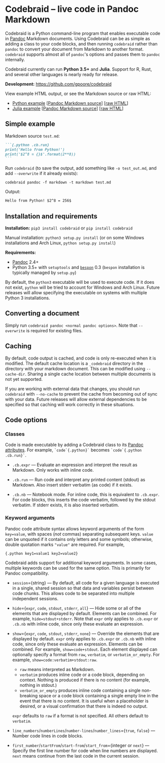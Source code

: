 # Codebraid – live code in Pandoc Markdown

Codebraid is a Python command-line program that enables executable code in
[Pandoc](http://pandoc.org/) Markdown documents.  Using Codebraid can be as
simple as adding a class to your code blocks, and then running `codebraid`
rather than `pandoc` to convert your document from Markdown to another format.
`codebraid` supports almost all of `pandoc`'s options and passes them to
`pandoc` internally.

Codebraid currently can run **Python 3.5+** and **Julia**.  Support for R,
Rust, and several other languages is nearly ready for release.

**Development:**  https://github.com/gpoore/codebraid

View example HTML output, or see the Markdown source or raw HTML:

  * [Python example](http://htmlpreview.github.com/?https://github.com/gpoore/codebraid/blob/master/examples/python.html)
    [[Pandoc Markdown source](https://github.com/gpoore/codebraid/blob/master/examples/python.cbmd)]
    [[raw HTML](https://github.com/gpoore/codebraid/blob/master/examples/python.html)]
  * [Julia example](http://htmlpreview.github.com/?https://github.com/gpoore/codebraid/blob/master/examples/julia.html)
    [[Pandoc Markdown source](https://github.com/gpoore/codebraid/blob/master/examples/julia.cbmd)]
    [[raw HTML](https://github.com/gpoore/codebraid/blob/master/examples/julia.html)]


## Simple example

Markdown source `test.md`:

``````markdown
```{.python .cb.run}
print('Hello from Python!')
print('$2^8 = {}$'.format(2**8))
```
``````

Run `codebraid` (to save the output, add something like `-o test_out.md`, and
add `--overwrite` if it already exists):

```shell
codebraid pandoc -f markdown -t markdown test.md
```

Output:

```markdown
Hello from Python! $2^8 = 256$
```

## Installation and requirements

**Installation:**  `pip3 install codebraid` or `pip install codebraid`

Manual installation:  `python3 setup.py install` (or on some Windows
installations and Arch Linux, `python setup.py install`)

**Requirements:**

  * [Pandoc](http://pandoc.org/) 2.4+
  * Python 3.5+ with `setuptools` and [`bespon`](https://bespon.org) 0.3
    (`bespon` installation is typically managed by `setup.py`)

By default, the `python3` executable will be used to execute code.  If it does
not exist, `python` will be tried to account for Windows and Arch Linux.
Future releases will allow specifying the executable on systems with multiple
Python 3 installations.


## Converting a document

Simply run `codebraid pandoc <normal pandoc options>`.  Note that
`--overwrite` is required for existing files.


## Caching

By default, code output is cached, and code is only re-executed when it is
modified.  The default cache location is a `_codebraid` directory in the
directory with your markdown document.  This can be modified using
`--cache-dir`.  Sharing a single cache location between multiple documents is
not yet supported.

If you are working with external data that changes, you should run `codebraid`
with `--no-cache` to prevent the cache from becoming out of sync with your
data.  Future releases will allow external dependencies to be specified so
that caching will work correctly in these situations.


## Code options

### Classes

Code is made executable by adding a Codebraid class to its
[Pandoc attributes](http://pandoc.org/MANUAL.html#fenced-code-blocks).
For example, `` `code`{.python}` `` becomes
`` `code`{.python .cb.run}` ``.

* `.cb.expr` — Evaluate an expression and interpret the result as Markdown.
  Only works with inline code.

* `.cb.run` — Run code and interpret any printed content (stdout) as Markdown.
  Also insert stderr verbatim (as code) if it exists.

* `.cb.nb` — Notebook mode.  For inline code, this is equivalent to
  `.cb.expr`.  For code blocks, this inserts the code verbatim, followed by
  the stdout verbatim.  If stderr exists, it is also inserted verbatim.

### Keyword arguments

Pandoc code attribute syntax allows keyword arguments of the form `key=value`,
with spaces (*not* commas) separating subsequent keys.  `value` can be
unquoted if it contains only letters and some symbols; otherwise, double
quotation marks `"value"` are required.  For example,
```
{.python key1=value1 key2=value2}
```
Codebraid adds support for additional keyword arguments.  In some cases,
multiple keywords can be used for the same option.  This is primarily for
Pandoc compatibility.

* `session`={string} — By default, all code for a given language is executed
  in a single, shared session so that data and variables persist between code
  chunks.  This allows code to be separated into multiple independent
  sessions.

* `hide`={`expr`, `code`, `stdout`, `stderr`, `all`} — Hide some or all of the
  elements that are displayed by default.  Elements can be combined.  For
  example, `hide=stdout+stderr`.  Note that `expr` only applies to `.cb.expr`
  or `.cb.nb` with inline code, since only these evaluate an expression.

* `show`={`expr`, `code`, `stdout`, `stderr`, `none`} — Override the elements
  that are displayed by default.  `expr` only applies to `.cb.expr` or
  `.cb.nb` with inline code, since only these evaluate an expression.
  Elements can be combined.  For example, `show=code+stdout`.  Each element
  displayed can optionally specify a format from `raw`, `verbatim`, or
  `verbatim_or_empty`.  For example, `show=code:verbatim+stdout:raw`.

    - `raw` means interpreted as Markdown.
    - `verbatim` produces inline code or a code block, depending on context.
      Nothing is produced if there is no content (for example, nothing in
      stdout.)
    - `verbatim_or_empty` produces inline code containing a single
      non-breaking space or a code block containing a single empty line in the
      event that there is no content.  It is useful when a placeholder is
      desired, or a visual confirmation that there is indeed no output.

  `expr` defaults to `raw` if a format is not specified.  All others default
  to `verbatim`.

* `line_numbers`/`numberLines`/`number-lines`/`number_lines`={`true`, `false`}
  — Number code lines in code blocks.

* `first_number`/`startFrom`/`start-from`/`start_from`={integer or `next`} —
  Specify the first line number for code when line numbers are displayed.
  `next` means continue from the last code in the current session.
